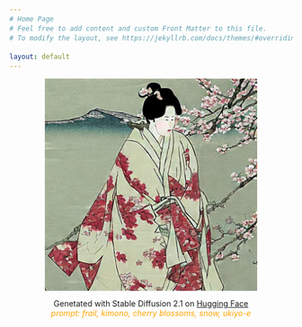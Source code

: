 ```yaml
---
# Home Page
# Feel free to add content and custom Front Matter to this file.
# To modify the layout, see https://jekyllrb.com/docs/themes/#overriding-theme-defaults

layout: default
---
```


<!-- home page image -->
<img src="assets/image/profile.jpg"
     title="profile" height = "75%" width = "75%" style="display:block; margin:auto;">

<!-- home page image description -->
<p align="center">Genetated with Stable Diffusion 2.1 on 
    <a href="https://huggingface.co/spaces/stabilityai/stable-diffusion">Hugging Face</a><br>
    <I style="color:orange;">prompt: frail,  kimono, cherry blossoms, snow, ukiyo-e</I>
</p>

<!-- nested live2d model -->
<script src="live2dw/lib/L2Dwidget.min.js?094cbace49a39548bed64abff5988b05"></script><script>L2Dwidget.init({"pluginRootPath":"live2dw/","pluginJsPath":"lib/","pluginModelPath":"assets/","tagMode":false,"debug":false,"model":{"jsonPath":"live2dw/assets/koharu.model.json"},"display":{"position":"right","width":300,"height":600},"mobile":{"show":true},"log":false});</script>
